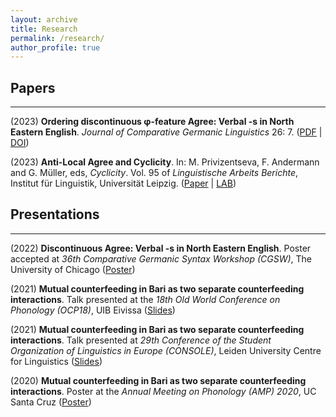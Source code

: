 ```yaml
---
layout: archive
title: Research
permalink: /research/
author_profile: true
---
```


## Papers
---
(2023) **Ordering discontinuous &phi;-feature Agree: Verbal -s in North Eastern English**. *Journal of Comparative Germanic Linguistics* 26: 7. ([PDF](https://rosafritzsche.de/files/fritzsche-vbls_preprint.pdf) | [DOI](https://doi.org/10.1007/s10828-023-09147-1))

(2023) **Anti-Local Agree and Cyclicity**. In: M. Privizentseva, F. Andermann and G. Müller, eds, *Cyclicity*. Vol. 95 of *Linguistische Arbeits Berichte*, Institut für Linguistik, Universität Leipzig. ([Paper](https://rosafritzsche.de/files/fritzsche-antilocality-cyclicity.pdf) | [LAB](https://www.philol.uni-leipzig.de/fileadmin/Fakultät_Philo/Linguistik/Forschung/LAB/LAB_95/lab95.pdf))

## Presentations
---
(2022) **Discontinuous Agree: Verbal -s in North Eastern English**. Poster accepted at *36th Comparative Germanic Syntax Workshop (CGSW)*, The University of Chicago ([Poster](https://rosafritzsche.de/files/fritzsche-cgsw36.pdf))

(2021) **Mutual counterfeeding in Bari as two separate counterfeeding interactions**. Talk presented at the *18th Old World Conference on Phonology (OCP18)*, UIB Eivissa ([Slides](https://rosafritzsche.de/files/fritzsche-mcf-slides.pdf))

(2021) **Mutual counterfeeding in Bari as two separate counterfeeding interactions**. Talk presented at *29th Conference of the Student Organization of Linguistics in Europe (CONSOLE)*, Leiden University Centre for Linguistics ([Slides](https://rosafritzsche.de/files/fritzsche-mcf-slides.pdf))

(2020) **Mutual counterfeeding in Bari as two separate counterfeeding interactions**. Poster at the *Annual Meeting on Phonology (AMP) 2020*, UC Santa Cruz ([Poster](https://rosafritzsche.de/files/fritzsche-mcf-amp2020.pdf))
